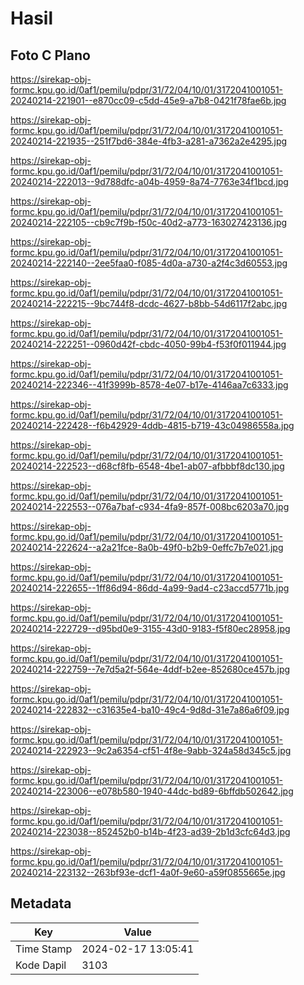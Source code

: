 # Hasil

## Foto C Plano

https://sirekap-obj-formc.kpu.go.id/0af1/pemilu/pdpr/31/72/04/10/01/3172041001051-20240214-221901--e870cc09-c5dd-45e9-a7b8-0421f78fae6b.jpg

https://sirekap-obj-formc.kpu.go.id/0af1/pemilu/pdpr/31/72/04/10/01/3172041001051-20240214-221935--251f7bd6-384e-4fb3-a281-a7362a2e4295.jpg

https://sirekap-obj-formc.kpu.go.id/0af1/pemilu/pdpr/31/72/04/10/01/3172041001051-20240214-222013--9d788dfc-a04b-4959-8a74-7763e34f1bcd.jpg

https://sirekap-obj-formc.kpu.go.id/0af1/pemilu/pdpr/31/72/04/10/01/3172041001051-20240214-222105--cb9c7f9b-f50c-40d2-a773-163027423136.jpg

https://sirekap-obj-formc.kpu.go.id/0af1/pemilu/pdpr/31/72/04/10/01/3172041001051-20240214-222140--2ee5faa0-f085-4d0a-a730-a2f4c3d60553.jpg

https://sirekap-obj-formc.kpu.go.id/0af1/pemilu/pdpr/31/72/04/10/01/3172041001051-20240214-222215--9bc744f8-dcdc-4627-b8bb-54d6117f2abc.jpg

https://sirekap-obj-formc.kpu.go.id/0af1/pemilu/pdpr/31/72/04/10/01/3172041001051-20240214-222251--0960d42f-cbdc-4050-99b4-f53f0f011944.jpg

https://sirekap-obj-formc.kpu.go.id/0af1/pemilu/pdpr/31/72/04/10/01/3172041001051-20240214-222346--41f3999b-8578-4e07-b17e-4146aa7c6333.jpg

https://sirekap-obj-formc.kpu.go.id/0af1/pemilu/pdpr/31/72/04/10/01/3172041001051-20240214-222428--f6b42929-4ddb-4815-b719-43c04986558a.jpg

https://sirekap-obj-formc.kpu.go.id/0af1/pemilu/pdpr/31/72/04/10/01/3172041001051-20240214-222523--d68cf8fb-6548-4be1-ab07-afbbbf8dc130.jpg

https://sirekap-obj-formc.kpu.go.id/0af1/pemilu/pdpr/31/72/04/10/01/3172041001051-20240214-222553--076a7baf-c934-4fa9-857f-008bc6203a70.jpg

https://sirekap-obj-formc.kpu.go.id/0af1/pemilu/pdpr/31/72/04/10/01/3172041001051-20240214-222624--a2a21fce-8a0b-49f0-b2b9-0effc7b7e021.jpg

https://sirekap-obj-formc.kpu.go.id/0af1/pemilu/pdpr/31/72/04/10/01/3172041001051-20240214-222655--1ff86d94-86dd-4a99-9ad4-c23accd5771b.jpg

https://sirekap-obj-formc.kpu.go.id/0af1/pemilu/pdpr/31/72/04/10/01/3172041001051-20240214-222729--d95bd0e9-3155-43d0-9183-f5f80ec28958.jpg

https://sirekap-obj-formc.kpu.go.id/0af1/pemilu/pdpr/31/72/04/10/01/3172041001051-20240214-222759--7e7d5a2f-564e-4ddf-b2ee-852680ce457b.jpg

https://sirekap-obj-formc.kpu.go.id/0af1/pemilu/pdpr/31/72/04/10/01/3172041001051-20240214-222832--c31635e4-ba10-49c4-9d8d-31e7a86a6f09.jpg

https://sirekap-obj-formc.kpu.go.id/0af1/pemilu/pdpr/31/72/04/10/01/3172041001051-20240214-222923--9c2a6354-cf51-4f8e-9abb-324a58d345c5.jpg

https://sirekap-obj-formc.kpu.go.id/0af1/pemilu/pdpr/31/72/04/10/01/3172041001051-20240214-223006--e078b580-1940-44dc-bd89-6bffdb502642.jpg

https://sirekap-obj-formc.kpu.go.id/0af1/pemilu/pdpr/31/72/04/10/01/3172041001051-20240214-223038--852452b0-b14b-4f23-ad39-2b1d3cfc64d3.jpg

https://sirekap-obj-formc.kpu.go.id/0af1/pemilu/pdpr/31/72/04/10/01/3172041001051-20240214-223132--263bf93e-dcf1-4a0f-9e60-a59f0855665e.jpg


## Metadata

| Key        | Value               |
| ---------- | ------------------- |
| Time Stamp | 2024-02-17 13:05:41 |
| Kode Dapil | 3103                |



